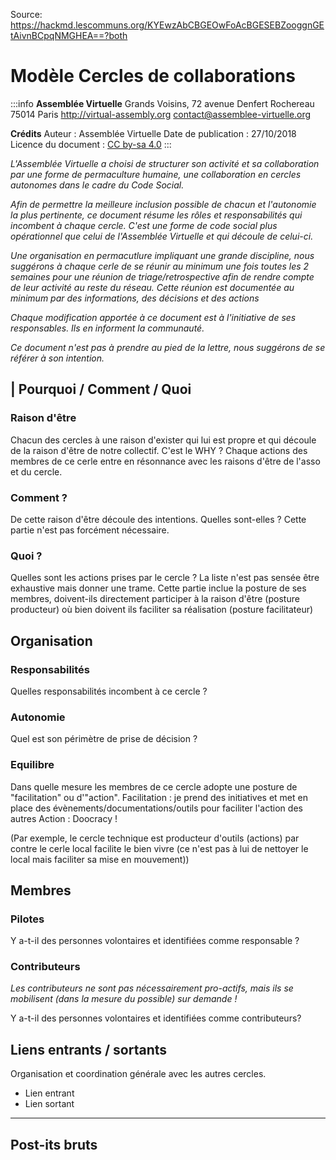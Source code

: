 Source: https://hackmd.lescommuns.org/KYEwzAbCBGEOwFoAcBGESEBZooggnGEtAivnBCpqNMGHEA==?both

# Modèle Cercles de collaborations

:::info
**Assemblée Virtuelle**
Grands Voisins, 
72 avenue Denfert Rochereau 
75014 Paris
http://virtual-assembly.org
contact@assemblee-virtuelle.org

**Crédits**
Auteur : Assemblée Virtuelle 
Date de publication : 27/10/2018
Licence du document : [CC by-sa 4.0](https://creativecommons.org/licenses/by-sa/4.0/) 
:::

*L'Assemblée Virtuelle a choisi de structurer son activité et sa collaboration par une forme de permaculture humaine, une collaboration en cercles autonomes dans le cadre du Code Social.*

*Afin de permettre la meilleure inclusion possible de chacun et l'autonomie la plus pertinente, ce document résume les rôles et responsabilités qui incombent à chaque cercle. C'est une forme de code social plus opérationnel que celui de l'Assemblée Virtuelle et qui découle de celui-ci.*

*Une organisation en permacutlure impliquant une grande discipline, nous suggérons à chaque cerle de se réunir au minimum une fois toutes les 2 semaines pour une réunion de triage/retrospective afin de rendre compte de leur activité au reste du réseau. Cette réunion est documentée au minimum par des informations, des décisions et des actions*

*Chaque modification apportée à ce document est à l'initiative de ses responsables. Ils en informent la communauté.*

*Ce document n'est pas à prendre au pied de la lettre, nous suggérons de se référer à son intention.*

##  | Pourquoi / Comment / Quoi

### Raison d'être
Chacun des cercles à une raison d'exister qui lui est propre et qui découle de la raison d'être de notre collectif. C'est le WHY ?
Chaque actions des membres de ce cerle entre en résonnance avec les raisons d'être de l'asso et du cercle.

### Comment ?
De cette raison d'être découle des intentions. Quelles sont-elles ? Cette partie n'est pas forcément nécessaire.

### Quoi ?
Quelles sont les actions prises par le cercle ? La liste n'est pas sensée être exhaustive mais donner une trame.
Cette partie inclue la posture de ses membres, doivent-ils directement participer à la raison d'être (posture producteur) où bien doivent ils faciliter sa réalisation (posture facilitateur)

## Organisation
### Responsabilités
Quelles responsabilités incombent à ce cercle ?
### Autonomie
Quel est son périmètre de prise de décision ?
### Equilibre
Dans quelle mesure les membres de ce cercle adopte une posture de "facilitation" ou d'"action".
Facilitation : je prend des initiatives et met en place des évènements/documentations/outils pour faciliter l'action des autres
Action : Doocracy !

(Par exemple, le cercle technique est producteur d'outils (actions) par contre le cerle local facilite le bien vivre (ce n'est pas à lui de nettoyer le local mais faciliter sa mise en mouvement))

## Membres
### Pilotes
Y a-t-il des personnes volontaires et identifiées comme responsable ?
### Contributeurs
*Les contributeurs ne sont pas nécessairement pro-actifs, mais ils se mobilisent (dans la mesure du possible) sur demande !*

Y a-t-il des personnes volontaires et identifiées comme contributeurs?

## Liens entrants / sortants
Organisation et coordination générale avec les autres cercles.
* Lien entrant
* Lien sortant

--------
## Post-its bruts 
